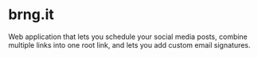 # brng.it
Web application that lets you schedule your social media posts, combine multiple links into one root link, and lets you add custom email signatures.
